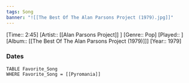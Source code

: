 ```yaml
---
tags: Song  
banner: "![[The Best Of The Alan Parsons Project (1979).jpg]]"
---
```

[Time:: 2:45]
[Artist:: [[Alan Parsons Project]] ]
[Genre:: Pop]
[Played:: ]
[Album:: [[The Best Of The Alan Parsons Project (1979)]]]
[Year:: 1979]
### Dates
````dataview
TABLE Favorite_Song
WHERE Favorite_Song = [[Pyromania]]
````